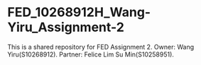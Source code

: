 # FED_10268912H_Wang-Yiru_Assignment-2
This is a shared repository for FED Assignment 2. Owner: Wang Yiru(S10268912). Partner: Felice Lim Su Min(S10258951).
